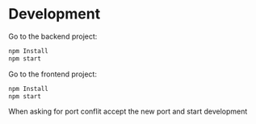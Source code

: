 # Development

Go to the backend project:

```bash
npm Install
npm start
```

Go to the frontend project:

```bash
npm Install
npm start
```

When asking for port conflit accept the new port and start development